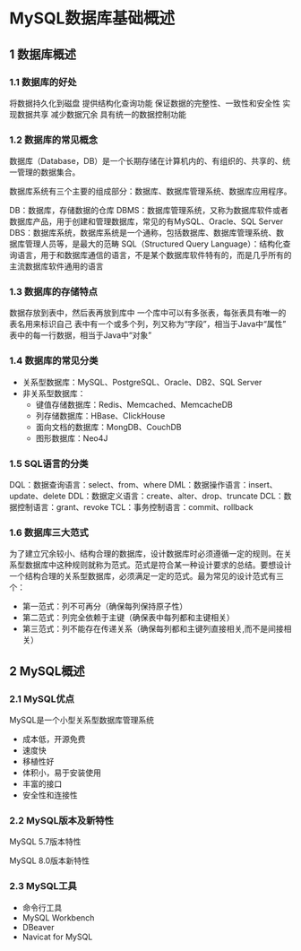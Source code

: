# MySQL数据库基础概述

## 1 数据库概述

### 1.1 数据库的好处

将数据持久化到磁盘
提供结构化查询功能
保证数据的完整性、一致性和安全性
实现数据共享
减少数据冗余
具有统一的数据控制功能

### 1.2 数据库的常见概念

数据库（Database，DB）是一个长期存储在计算机内的、有组织的、共享的、统一管理的数据集合。

数据库系统有三个主要的组成部分：数据库、数据库管理系统、数据库应用程序。

DB：数据库，存储数据的仓库
DBMS：数据库管理系统，又称为数据库软件或者数据库产品，用于创建和管理数据库，常见的有MySQL、Oracle、SQL Server
DBS：数据库系统，数据库系统是一个通称，包括数据库、数据库管理系统、数据库管理人员等，是最大的范畴
SQL（Structured Query Language）：结构化查询语言，用于和数据库通信的语言，不是某个数据库软件特有的，而是几乎所有的主流数据库软件通用的语言

### 1.3 数据库的存储特点

数据存放到表中，然后表再放到库中
一个库中可以有多张表，每张表具有唯一的表名用来标识自己
表中有一个或多个列，列又称为“字段”，相当于Java中“属性”
表中的每一行数据，相当于Java中“对象”

### 1.4 数据库的常见分类

- 关系型数据库：MySQL、PostgreSQL、Oracle、DB2、SQL Server
- 非关系型数据库：
  - 键值存储数据库：Redis、Memcached、MemcacheDB
  - 列存储数据库：HBase、ClickHouse
  - 面向文档的数据库：MongDB、CouchDB
  - 图形数据库：Neo4J

### 1.5 SQL语言的分类

DQL：数据查询语言：select、from、where
DML：数据操作语言：insert、update、delete
DDL：数据定义语言：create、alter、drop、truncate
DCL：数据控制语言：grant、revoke
TCL：事务控制语言：commit、rollback

### 1.6 数据库三大范式

为了建立冗余较小、结构合理的数据库，设计数据库时必须遵循一定的规则。在关系型数据库中这种规则就称为范式。范式是符合某一种设计要求的总结。要想设计一个结构合理的关系型数据库，必须满足一定的范式。最为常见的设计范式有三个：

- 第一范式：列不可再分（确保每列保持原子性）
- 第二范式：列完全依赖于主键（确保表中每列都和主键相关）
- 第三范式：列不能存在传递关系（确保每列都和主键列直接相关,而不是间接相关）

## 2 MySQL概述

### 2.1 MySQL优点

MySQL是一个小型关系型数据库管理系统

- 成本低，开源免费
- 速度快
- 移植性好
- 体积小，易于安装使用
- 丰富的接口
- 安全性和连接性
  
### 2.2 MySQL版本及新特性

MySQL 5.7版本特性

MySQL 8.0版本新特性

### 2.3 MySQL工具

- 命令行工具
- MySQL Workbench
- DBeaver
- Navicat for MySQL
